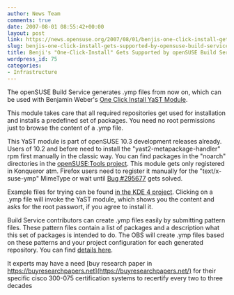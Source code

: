 ```yaml
---
author: News Team
comments: true
date: 2007-08-01 08:55:42+00:00
layout: post
link: https://news.opensuse.org/2007/08/01/benjis-one-click-install-gets-supported-by-opensuse-build-service/
slug: benjis-one-click-install-gets-supported-by-opensuse-build-service
title: Benji's "One-Click-Install" Gets Supported by openSUSE Build Service
wordpress_id: 75
categories:
- Infrastructure
---
```


The openSUSE Build Service generates .ymp files from now on, which can be used with Benjamin Weber's [One Click Install YaST Module](//en.opensuse.org/Standards/One_Click_Install).

This module takes care that all required repositories get used for installation and installs a predefined set of packages. You need no root permissions just to browse the content of a .ymp file.

<!-- more -->

This YaST module is part of openSUSE 10.3 development releases already. Users of 10.2 and before need to install the "yast2-metapackage-handler" rpm first manually in the classic way. You can find packages in the "noarch" directories in the [openSUSE:Tools project](//download.opensuse.org/repositories/openSUSE:/Tools/). This module gets only registered in Konqueror atm. Firefox users need to register it manually for the "text/x-suse-ymp" MimeType or wait until [Bug #295677](https://bugzilla.novell.com/show_bug.cgi?id=295677) gets solved.

Example files for trying can be found [in the KDE 4 project](//download.opensuse.org/repositories/KDE:/KDE4/). Clicking on a .ymp file will invoke the YaST module, which shows you the content and asks for the root passwort, if you agree to install it.

Build Service contributors can create .ymp files easily by submitting pattern files. These pattern files contain a list of packages and a description what this set of packages is intended to do. The OBS will create .ymp files based on these patterns and your project configuration for each generated repository. You can find [details here](//lists.opensuse.org/opensuse-buildservice/2007-07/msg00177.html).

 It experts may have a need [buy research paper in https://buyresearchpapers.net](https://buyresearchpapers.net/) for their specific cisco 300-075 certification systems to recertify every two to three decades
